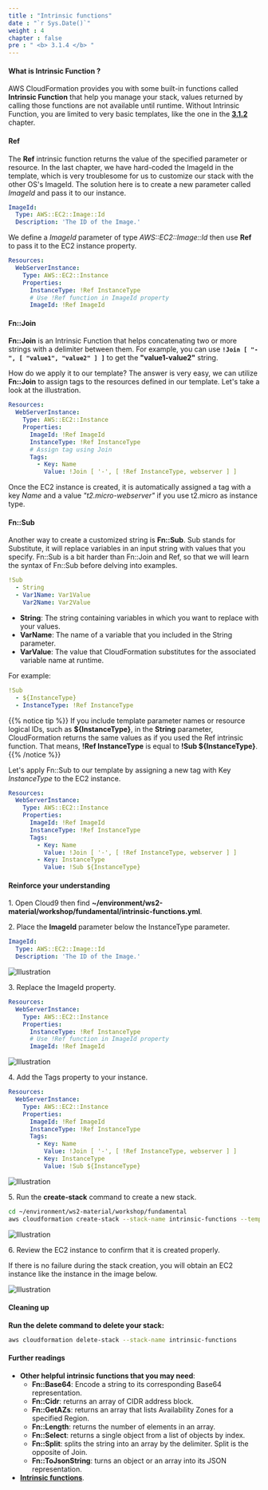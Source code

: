 ```yaml
---
title : "Intrinsic functions"
date : "`r Sys.Date()`"
weight : 4
chapter : false
pre : " <b> 3.1.4 </b> "
---
```


#### What is Intrinsic Function ?

AWS CloudFormation provides you with some built-in functions called **Intrinsic Function** that help you manage your stack, values returned by calling those functions are not available until runtime. Without Intrinsic Function, you are limited to very basic templates, like the one in the **[3.1.2](/3-CloudFormation/3.1-Fundamental/3.1.2-SimpleStack)** chapter.

#### Ref

The **Ref** intrinsic function returns the value of the specified parameter or resource. In the last chapter, we have hard-coded the ImageId in the template, which is very troublesome for us to customize our stack with the other OS's ImageId. The solution here is to create a new parameter called *ImageId* and pass it to our instance.

```yaml
ImageId:
  Type: AWS::EC2::Image::Id
  Description: 'The ID of the Image.'
```

We define a *ImageId* parameter of type *AWS::EC2::Image::Id* then use **Ref** to pass it to the EC2 instance property.

```yaml
Resources:
  WebServerInstance:
    Type: AWS::EC2::Instance
    Properties:
      InstanceType: !Ref InstanceType
      # Use !Ref function in ImageId property
      ImageId: !Ref ImageId
```

#### Fn::Join

**Fn::Join** is an Intrinsic Function that helps concatenating two or more strings with a delimiter between them. For example, you can use **`!Join [ "-", [ "value1", "value2" ] ]`** to get the **"value1-value2"** string.

How do we apply it to our template? The answer is very easy, we can utilize **Fn::Join** to assign tags to the resources defined in our template. Let's take a look at the illustration. 

```yaml
Resources:
  WebServerInstance:
    Type: AWS::EC2::Instance
    Properties:
      ImageId: !Ref ImageId
      InstanceType: !Ref InstanceType
      # Assign tag using Join
      Tags:
        - Key: Name
          Value: !Join [ '-', [ !Ref InstanceType, webserver ] ]
```

Once the EC2 instance is created, it is automatically assigned a tag with a key *Name* and a value *"t2.micro-webserver"* if you use t2.micro as instance type.

#### Fn::Sub

Another way to create a customized string is **Fn::Sub**. Sub stands for Substitute, it will replace variables in an input string with values that you specify. Fn::Sub is a bit harder than Fn::Join and Ref, so that we will learn the syntax of Fn::Sub before delving into examples.

```yaml
!Sub
  - String
  - Var1Name: Var1Value
    Var2Name: Var2Value
```
* **String**: The string containing variables in which you want to replace with your values.
* **VarName**: The name of a variable that you included in the String parameter.
* **VarValue**: The value that CloudFormation substitutes for the associated variable name at runtime.
  
For example:

```yaml
!Sub
  - ${InstanceType}
  - InstanceType: !Ref InstanceType
```
  
{{% notice tip %}}
If you include template parameter names or resource logical IDs, such as **${InstanceType}**, in the **String** parameter, CloudFormation returns the same values as if you used the Ref intrinsic function. That means, **!Ref InstanceType** is equal to **!Sub ${InstanceType}**.
{{% /notice %}}

Let's apply Fn::Sub to our template by assigning a new tag with Key *InstanceType* to the EC2 instance.

```yaml
Resources:
  WebServerInstance:
    Type: AWS::EC2::Instance
    Properties:
      ImageId: !Ref ImageId
      InstanceType: !Ref InstanceType
      Tags:
        - Key: Name
          Value: !Join [ '-', [ !Ref InstanceType, webserver ] ]
        - Key: InstanceType
          Value: !Sub ${InstanceType}
```

#### Reinforce your understanding

1\. Open Cloud9 then find **~/environment/ws2-material/workshop/fundamental/intrinsic-functions.yml**.

2\. Place the **ImageId** parameter below the InstanceType parameter.

```yaml
ImageId:
  Type: AWS::EC2::Image::Id
  Description: 'The ID of the Image.'
```

![Illustration](/images/3.1.4-IntrinsicFunctions/1.png)

3\. Replace the ImageId property.

```yaml
Resources:
  WebServerInstance:
    Type: AWS::EC2::Instance
    Properties:
      InstanceType: !Ref InstanceType
      # Use !Ref function in ImageId property
      ImageId: !Ref ImageId
```

![Illustration](/images/3.1.4-IntrinsicFunctions/2.png)

4\. Add the Tags property to your instance.

```yaml
Resources:
  WebServerInstance:
    Type: AWS::EC2::Instance
    Properties:
      ImageId: !Ref ImageId
      InstanceType: !Ref InstanceType
      Tags:
        - Key: Name
          Value: !Join [ '-', [ !Ref InstanceType, webserver ] ]
        - Key: InstanceType
          Value: !Sub ${InstanceType}
```

![Illustration](/images/3.1.4-IntrinsicFunctions/3.png)

5\. Run the **create-stack** command to create a new stack.

```bash
cd ~/environment/ws2-material/workshop/fundamental
aws cloudformation create-stack --stack-name intrinsic-functions --template-body file://intrinsic-functions.yml --parameters ParameterKey=ImageId,ParameterValue="Replace with your ImageId"
```

![Illustration](/images/3.1.4-IntrinsicFunctions/4.png)

6\. Review the EC2 instance to confirm that it is created properly.

If there is no failure during the stack creation, you will obtain an EC2 instance like the instance in the image below.

![Illustration](/images/3.1.4-IntrinsicFunctions/5.png)

#### Cleaning up

**Run the delete command to delete your stack:**

```bash
aws cloudformation delete-stack --stack-name intrinsic-functions
```

#### Further readings

* **Other helpful intrinsic functions that you may need**:
  * **Fn::Base64**: Encode a string to its corresponding Base64 representation.
  * **Fn::Cidr**: returns an array of CIDR address block.
  * **Fn::GetAZs**: returns an array that lists Availability Zones for a specified Region.
  * **Fn::Length**: returns the number of elements in an array.
  * **Fn::Select**: returns a single object from a list of objects by index.
  * **Fn::Split**: splits the string into an array by the delimiter. Split is the opposite of Join.
  * **Fn::ToJsonString**: turns an object or an array into its JSON representation.
* **[Intrinsic functions](https://docs.aws.amazon.com/AWSCloudFormation/latest/UserGuide/intrinsic-function-reference.html)**.